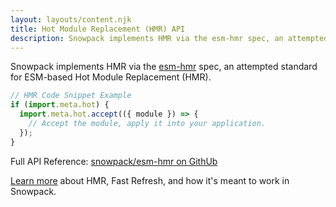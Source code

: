 ```yaml
---
layout: layouts/content.njk
title: Hot Module Replacement (HMR) API
description: Snowpack implements HMR via the esm-hmr spec, an attempted standard for ESM-based Hot Module Replacement (HMR).
---
```


Snowpack implements HMR via the [esm-hmr](https://github.com/pikapkg/esm-hmr) spec, an attempted standard for ESM-based Hot Module Replacement (HMR).

```js
// HMR Code Snippet Example
if (import.meta.hot) {
  import.meta.hot.accept(({ module }) => {
    // Accept the module, apply it into your application.
  });
}
```

Full API Reference: [snowpack/esm-hmr on GithUb](https://github.com/snowpackjs/esm-hmr)

[Learn more](/concepts/hot-module-replacement) about HMR, Fast Refresh, and how it's meant to work in Snowpack.

